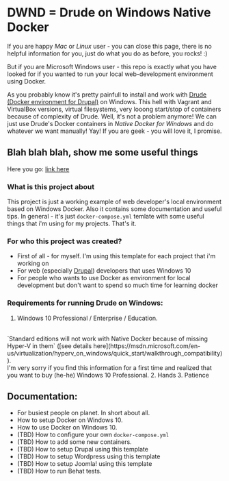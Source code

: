 # DWND = **D**rude on **W**indows **N**ative **D**ocker

If you are happy *Mac* or *Linux* user - you can close this page, there is no helpful information for you, just do what you do as before, you rocks! :) 

But if you are Microsoft Windows user - this repo is exactly what you have looked for if you wanted to run your local web-development environment using Docker.

As you probably know it's pretty painfull to install and work with [Drude (Docker environment for Drupal)](https://github.com/blinkreaction/drude) on Windows. This hell with Vagrant and VirtualBox versions, virtual filesystems, very looong start/stop of containers because of complexity of Drude. Well, it's not a problem anymore! We can just use Drude's Docker containers in *Native Docker for Windows* and do whatever we want manually! Yay! If you are geek - you will love it, I promise.

## Blah blah blah, show me some useful things
Here you go: [link here](https://google.com)

### What is this project about
This project is just a working example of web developer's local environment based on Windows Docker. Also it contains some documentation and useful tips. In general - it's just `docker-compose.yml` temlate with some useful things that i'm using for my projects. That's it.

### For who this project was created?
- First of all - for myself. I'm using this template for each project that i'm working on
- For web (especially [Drupal](https://drupal.org)) developers that uses Windows 10
- For people who wants to use Docker as environment for local development but don't want to spend so much time for learning docker

### Requirements for running Drude on Windows:
1. Windows 10 Professional / Enterprise / Education.
</br>
`Standard editions will not work with Native Docker because of missing Hyper-V in them` ([see details here](https://msdn.microsoft.com/en-us/virtualization/hyperv_on_windows/quick_start/walkthrough_compatibility)).
<br/>
I'm very sorry if you find this information for a first time and realized that you want to buy (he-he) Windows 10 Professional. 
2. Hands
3. Patience

## Documentation: 
- For busiest people on planet. In short about all.
- How to setup Docker on Windows 10.
- How to use Docker on Windows 10.
- (TBD) How to configure your own `docker-compose.yml`
- (TBD) How to add some new containers.
- (TBD) How to setup Drupal using this template
- (TBD) How to setup Wordpress using this template
- (TBD) How to setup Joomla! using this template
- (TBD) How to run Behat tests.
